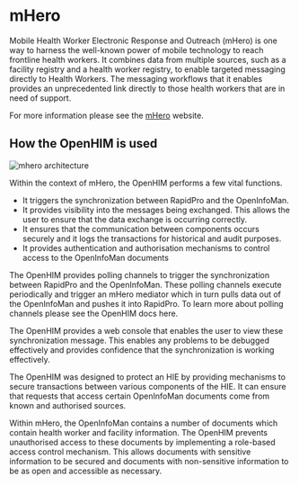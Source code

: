 mHero
=====

Mobile Health Worker Electronic Response and Outreach (mHero) is one way to harness the well-known power of mobile technology to reach frontline health workers. It combines data from multiple sources, such as a facility registry and a health worker registry, to enable targeted messaging directly to Health Workers. The messaging workflows that it enables provides an unprecedented link directly to those health workers that are in need of support.

For more information please see the [mHero](http://www.mhero.org/mHero/) website.

## How the OpenHIM is used

![mhero architecture](/_static/mhero/mhero-diagram.png)

Within the context of mHero, the OpenHIM performs a few vital functions.

* It triggers the synchronization between RapidPro and the OpenInfoMan.
* It provides visibility into the messages being exchanged. This allows the user to ensure that the data exchange is occurring correctly.
* It ensures that the communication between components occurs securely and it logs the transactions for historical and audit purposes.
* It provides authentication and authorisation mechanisms to control access to the OpenInfoMan documents

The OpenHIM provides polling channels to trigger the synchronization between RapidPro and the OpenInfoMan. These polling channels execute periodically and trigger an mHero mediator which in turn pulls data out of the OpenInfoMan and pushes it into RapidPro. To learn more about polling channels please see the OpenHIM docs here.

The OpenHIM provides a web console that enables the user to view these synchronization message. This enables any problems to be debugged effectively and provides confidence that the synchronization is working effectively.

The OpenHIM was designed to protect an HIE by providing mechanisms to secure transactions  between various components of the HIE. It can ensure that requests that access certain OpenInfoMan documents come from known and authorised sources.

Within mHero, the OpenInfoMan contains a number of documents which contain health worker and facility information. The OpenHIM prevents unauthorised access to these documents by implementing a role-based access control mechanism. This allows documents with sensitive information to be secured and documents with non-sensitive information to be as open and accessible as necessary.
